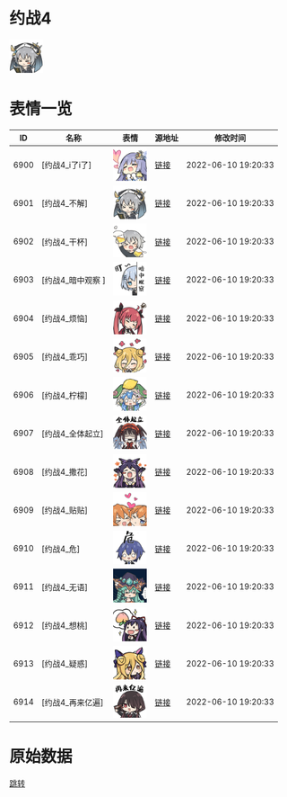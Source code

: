 # 约战4

<img src="./cover.png" height="60" alt="cover" />

# 表情一览

|ID|名称|表情|源地址|修改时间|
|----|----|----|----|----|
|6900|[约战4_i了i了]|<img src="./pic/006900_%5B约战4_i了i了%5D.png" height="60" alt="i了i了"/>|[链接](http://i0.hdslb.com/bfs/emote/5707db2a1d97ab9a1346a73c0908890fe20b53ff.png)|2022-06-10 19:20:33|
|6901|[约战4_不解]|<img src="./pic/006901_%5B约战4_不解%5D.png" height="60" alt="不解"/>|[链接](http://i0.hdslb.com/bfs/emote/c3ae8bfa4eadb6e8bd84660913110908eb062a3a.png)|2022-06-10 19:20:33|
|6902|[约战4_干杯]|<img src="./pic/006902_%5B约战4_干杯%5D.png" height="60" alt="干杯"/>|[链接](http://i0.hdslb.com/bfs/emote/4ad8e08a7c3b10d4ca271072779f275645050693.png)|2022-06-10 19:20:33|
|6903|[约战4_暗中观察 ]|<img src="./pic/006903_%5B约战4_暗中观察 %5D.png" height="60" alt="暗中观察 "/>|[链接](http://i0.hdslb.com/bfs/emote/1e6dfb2827a2e4a550f73c5d3bacfe31eea95c9f.png)|2022-06-10 19:20:33|
|6904|[约战4_烦恼]|<img src="./pic/006904_%5B约战4_烦恼%5D.png" height="60" alt="烦恼"/>|[链接](http://i0.hdslb.com/bfs/emote/34c7e8568f7a0d9f6ae0b31573d4f815daa7f163.png)|2022-06-10 19:20:33|
|6905|[约战4_乖巧]|<img src="./pic/006905_%5B约战4_乖巧%5D.png" height="60" alt="乖巧"/>|[链接](http://i0.hdslb.com/bfs/emote/6b0ebbfa1dbee18114877a27b30250dc68f1ce9c.png)|2022-06-10 19:20:33|
|6906|[约战4_柠檬]|<img src="./pic/006906_%5B约战4_柠檬%5D.png" height="60" alt="柠檬"/>|[链接](http://i0.hdslb.com/bfs/emote/64ba16f00855abbfc57b040a24ea3497816bb20b.png)|2022-06-10 19:20:33|
|6907|[约战4_全体起立]|<img src="./pic/006907_%5B约战4_全体起立%5D.png" height="60" alt="全体起立"/>|[链接](http://i0.hdslb.com/bfs/emote/538511e45faff08ced1bd90389f980c95a849a65.png)|2022-06-10 19:20:33|
|6908|[约战4_撒花]|<img src="./pic/006908_%5B约战4_撒花%5D.png" height="60" alt="撒花"/>|[链接](http://i0.hdslb.com/bfs/emote/28719729e566f2c585fe8b9fa1f43c72e818e96d.png)|2022-06-10 19:20:33|
|6909|[约战4_贴贴]|<img src="./pic/006909_%5B约战4_贴贴%5D.png" height="60" alt="贴贴"/>|[链接](http://i0.hdslb.com/bfs/emote/61b42f6c34996d118a2f59d72a8d031916cf34bd.png)|2022-06-10 19:20:33|
|6910|[约战4_危]|<img src="./pic/006910_%5B约战4_危%5D.png" height="60" alt="危"/>|[链接](http://i0.hdslb.com/bfs/emote/9df518e9b575751eaafa0d23fe17f55e9eb9d43e.png)|2022-06-10 19:20:33|
|6911|[约战4_无语]|<img src="./pic/006911_%5B约战4_无语%5D.png" height="60" alt="无语"/>|[链接](http://i0.hdslb.com/bfs/emote/b5b15ddf891aa0d209c27d8110ac1ba0c56d649c.png)|2022-06-10 19:20:33|
|6912|[约战4_想桃]|<img src="./pic/006912_%5B约战4_想桃%5D.png" height="60" alt="想桃"/>|[链接](http://i0.hdslb.com/bfs/emote/4dee6bc01bc6aa3e68062d95bc936fd84d914c7d.png)|2022-06-10 19:20:33|
|6913|[约战4_疑惑]|<img src="./pic/006913_%5B约战4_疑惑%5D.png" height="60" alt="疑惑"/>|[链接](http://i0.hdslb.com/bfs/emote/9174bde1afdde014a1b066c1bbb3027dc8dbb834.png)|2022-06-10 19:20:33|
|6914|[约战4_再来亿遍]|<img src="./pic/006914_%5B约战4_再来亿遍%5D.png" height="60" alt="再来亿遍"/>|[链接](http://i0.hdslb.com/bfs/emote/8a11b82f2e5e2b055412696711b8f38b4f64e160.png)|2022-06-10 19:20:33|

# 原始数据

[跳转](./raw.json)

